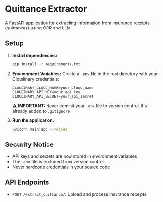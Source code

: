 # Quittance Extractor

A FastAPI application for extracting information from insurance receipts (quittances) using OCR and LLM.

## Setup

1. **Install dependencies:**

   ```bash
   pip install -r requirements.txt
   ```

2. **Environment Variables:**
   Create a `.env` file in the root directory with your Cloudinary credentials:

   ```
   CLOUDINARY_CLOUD_NAME=your_cloud_name
   CLOUDINARY_API_KEY=your_api_key
   CLOUDINARY_API_SECRET=your_api_secret
   ```

   **⚠️ IMPORTANT:** Never commit your `.env` file to version control. It's already added to `.gitignore`.

3. **Run the application:**
   ```bash
   uvicorn main:app --reload
   ```

## Security Notice

- API keys and secrets are now stored in environment variables
- The `.env` file is excluded from version control
- Never hardcode credentials in your source code

## API Endpoints

- `POST /extract_quittance/`: Upload and process insurance receipts

